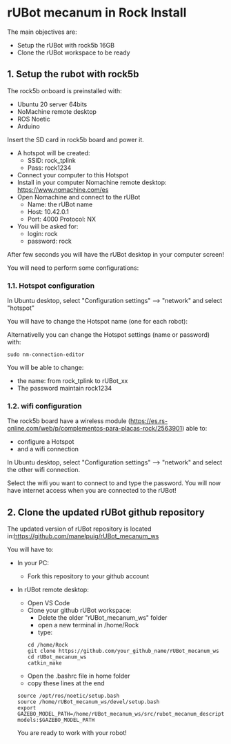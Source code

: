 # **rUBot mecanum in Rock Install**

The main objectives are:

- Setup the rUBot with rock5b 16GB
- Clone the rUBot workspace to be ready


## **1. Setup the rubot with rock5b**

The rock5b onboard is preinstalled with:
- Ubuntu 20 server 64bits
- NoMachine remote desktop
- ROS Noetic
- Arduino

Insert the SD card in rock5b board and power it. 
- A hotspot will be created:
  - SSID: rock_tplink
  - Pass: rock1234
- Connect your computer to this Hotspot
- Install in your computer Nomachine remote desktop: https://www.nomachine.com/es
- Open Nomachine and connect to the rUBot 
  - Name: the rUBot name
  - Host: 10.42.0.1
  - Port: 4000
  Protocol: NX
- You will be asked for:
  - login: rock
  - password: rock

After few seconds you will have the rUBot desktop in your computer screen!

You will need to perform some configurations:

### **1.1. Hotspot configuration**

In Ubuntu desktop, select "Configuration settings" --> "network" and select "hotspot"

You will have to change the Hotspot name (one for each robot):

Alternativelly you can change the Hotspot settings (name or password) with:
```shell
sudo nm-connection-editor
```
You will be able to change:
- the name: from rock_tplink to rUBot_xx
- The password maintain rock1234

### **1.2. wifi configuration**

The rock5b board have a wireless module (https://es.rs-online.com/web/p/complementos-para-placas-rock/2563901) able to:
- configure a Hotspot
- and a wifi connection

In Ubuntu desktop, select "Configuration settings" --> "network" and select the other wifi connection. 

Select the wifi you want to connect to and type the password. You will now have internet access when you are connected to the rUBot!

## **2. Clone the updated rUBot github repository**

The updated version of rUBot repository is located in:https://github.com/manelpuig/rUBot_mecanum_ws

You will have to:
- In your PC: 
  - Fork this repository to your github account
- In rUBot remote desktop:
  - Open VS Code
  - Clone your github rUBot workspace:
    - Delete the older "rUBot_mecanum_ws" folder
    - open a new terminal in /home/Rock 
    - type:
    ```shell
    cd /home/Rock
    git clone https://github.com/your_github_name/rUBot_mecanum_ws
    cd rUBot_mecanum_ws
    catkin_make
    ```
  - Open the .bashrc file in home folder
  - copy these lines at the end
  ```shell
  source /opt/ros/noetic/setup.bash
  source /home/rUBot_mecanum_ws/devel/setup.bash
  export GAZEBO_MODEL_PATH=/home/rUBot_mecanum_ws/src/rubot_mecanum_description/ models:$GAZEBO_MODEL_PATH
  ```

  You are ready to work with your robot!

